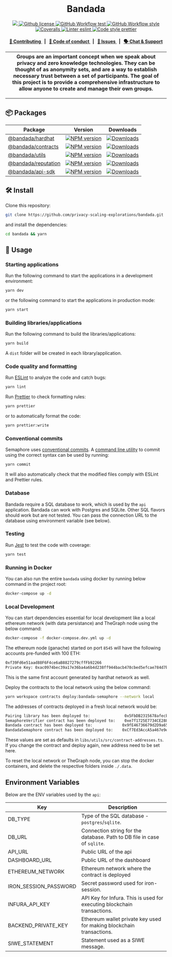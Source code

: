 <p align="center">
    <h1 align="center">
      Bandada
    </h1>
</p>

<p align="center">
    <a href="https://github.com/privacy-scaling-explorations" target="_blank">
        <img src="https://img.shields.io/badge/project-Bandada-blue.svg?style=flat-square">
    </a>
    <a href="https://github.com/privacy-scaling-explorations/bandada/blob/main/LICENSE">
        <img alt="Github license" src="https://img.shields.io/github/license/privacy-scaling-explorations/bandada.svg?style=flat-square">
    </a>
    <a href="https://github.com/privacy-scaling-explorations/bandada/actions?query=workflow%3Atest">
        <img alt="GitHub Workflow test" src="https://img.shields.io/github/actions/workflow/status/privacy-scaling-explorations/bandada/test.yml?branch=main&label=test&style=flat-square&logo=github">
    </a>
    <a href="https://github.com/privacy-scaling-explorations/bandada/actions?query=workflow%3Astyle">
        <img alt="GitHub Workflow style" src="https://img.shields.io/github/actions/workflow/status/privacy-scaling-explorations/bandada/style.yml?branch=main&label=style&style=flat-square&logo=github">
    </a>
    <a href="https://coveralls.io/github/privacy-scaling-explorations/bandada">
        <img alt="Coveralls" src="https://img.shields.io/coveralls/github/privacy-scaling-explorations/bandada?label=coverage (ts)&style=flat-square&logo=coveralls">
    </a>
    <a href="https://eslint.org/">
        <img alt="Linter eslint" src="https://img.shields.io/badge/linter-eslint-8080f2?style=flat-square&logo=eslint">
    </a>
    <a href="https://prettier.io/">
        <img alt="Code style prettier" src="https://img.shields.io/badge/code%20style-prettier-f8bc45?style=flat-square&logo=prettier">
    </a>

</p>

<div align="center">
    <h4>
        <a href="/CONTRIBUTING.md">
            👥 Contributing
        </a>
        <span>&nbsp;&nbsp;|&nbsp;&nbsp;</span>
        <a href="/CODE_OF_CONDUCT.md">
            🤝 Code of conduct
        </a>
        <span>&nbsp;&nbsp;|&nbsp;&nbsp;</span>
        <a href="https://github.com/privacy-scaling-explorations/bandada/contribute">
            🔎 Issues
        </a>
        <span>&nbsp;&nbsp;|&nbsp;&nbsp;</span>
        <a href="https://discord.gg/sF5CT5rzrR">
            🗣️ Chat &amp; Support
        </a>
    </h4>
</div>

| Groups are an important concept when we speak about privacy and zero knowledge technologies. They can be thought of as anonymity sets, and are a way to establish necessary trust between a set of participants. The goal of this project is to provide a comprehensive infrastructure to allow anyone to create and manage their own groups. |
| --------------------------------------------------------------------------------------------------------------------------------------------------------------------------------------------------------------------------------------------------------------------------------------------------------------------------------------------- |

---

## 📦 Packages

<table>
    <th>Package</th>
    <th>Version</th>
    <th>Downloads</th>
    <tbody>
        <tr>
            <td>
                <a href="/libs/hardhat">
                    @bandada/hardhat
                </a>
            </td>
            <td>
                <!-- NPM version -->
                <a href="https://npmjs.org/package/@bandada/hardhat">
                    <img src="https://img.shields.io/npm/v/@bandada/hardhat.svg?style=flat-square" alt="NPM version" />
                </a>
            </td>
            <td>
                <!-- Downloads -->
                <a href="https://npmjs.org/package/@bandada/hardhat">
                    <img src="https://img.shields.io/npm/dm/@bandada/hardhat.svg?style=flat-square" alt="Downloads" />
                </a>
            </td>
        </tr>
        <tr>
            <td>
                <a href="/apps/contracts/contracts">
                    @bandada/contracts
                </a>
            </td>
            <td>
                <!-- NPM version -->
                <a href="https://npmjs.org/package/@bandada/contracts">
                    <img src="https://img.shields.io/npm/v/@bandada/contracts.svg?style=flat-square" alt="NPM version" />
                </a>
            </td>
            <td>
                <!-- Downloads -->
                <a href="https://npmjs.org/package/@bandada/contracts">
                    <img src="https://img.shields.io/npm/dm/@bandada/contracts.svg?style=flat-square" alt="Downloads" />
                </a>
            </td>
        </tr>
        <tr>
            <td>
                <a href="/libs/utils">
                    @bandada/utils
                </a>
            </td>
            <td>
                <!-- NPM version -->
                <a href="https://npmjs.org/package/@bandada/utils">
                    <img src="https://img.shields.io/npm/v/@bandada/utils.svg?style=flat-square" alt="NPM version" />
                </a>
            </td>
            <td>
                <!-- Downloads -->
                <a href="https://npmjs.org/package/@bandada/utils">
                    <img src="https://img.shields.io/npm/dm/@bandada/utils.svg?style=flat-square" alt="Downloads" />
                </a>
            </td>
        </tr>
        <tr>
            <td>
                <a href="/libs/reputation">
                    @bandada/reputation
                </a>
            </td>
            <td>
                <!-- NPM version -->
                <a href="https://npmjs.org/package/@bandada/reputation">
                    <img src="https://img.shields.io/npm/v/@bandada/reputation.svg?style=flat-square" alt="NPM version" />
                </a>
            </td>
            <td>
                <!-- Downloads -->
                <a href="https://npmjs.org/package/@bandada/reputation">
                    <img src="https://img.shields.io/npm/dm/@bandada/reputation.svg?style=flat-square" alt="Downloads" />
                </a>
            </td>
        </tr>
        <tr>
            <td>
                <a href="/libs/api-sdk">
                    @bandada/api-sdk
                </a>
            </td>
            <td>
                <!-- NPM version -->
                <a href="https://npmjs.org/package/@bandada/api-sdk">
                    <img src="https://img.shields.io/npm/v/@bandada/api-sdk.svg?style=flat-square" alt="NPM version" />
                </a>
            </td>
            <td>
                <!-- Downloads -->
                <a href="https://npmjs.org/package/@bandada/api-sdk">
                    <img src="https://img.shields.io/npm/dm/@bandada/api-sdk.svg?style=flat-square" alt="Downloads" />
                </a>
            </td>
        </tr>
    <tbody>
</table>

## 🛠 Install

Clone this repository:

```bash
git clone https://github.com/privacy-scaling-explorations/bandada.git
```

and install the dependencies:

```bash
cd bandada && yarn
```

## 📜 Usage

### Starting applications

Run the following command to start the applications in a development environment:

```bash
yarn dev
```

or the following command to start the applications in production mode:

```bash
yarn start
```

### Building libraries/applications

Run the following command to build the libraries/applications:

```bash
yarn build
```

A `dist` folder will be created in each library/application.

### Code quality and formatting

Run [ESLint](https://eslint.org/) to analyze the code and catch bugs:

```bash
yarn lint
```

Run [Prettier](https://prettier.io/) to check formatting rules:

```bash
yarn prettier
```

or to automatically format the code:

```bash
yarn prettier:write
```

### Conventional commits

Semaphore uses [conventional commits](https://www.conventionalcommits.org/en/v1.0.0/). A [command line utility](https://github.com/commitizen/cz-cli) to commit using the correct syntax can be used by running:

```bash
yarn commit
```

It will also automatically check that the modified files comply with ESLint and Prettier rules.

### Database

Bandada require a SQL database to work, which is used by the `api` application.
Bandada can work with Postgres and SQLite. Other SQL flavors should work but are not tested.
You can pass the connection URL to the database using environment variable (see below).

### Testing

Run [Jest](https://jestjs.io/) to test the code with coverage:

```bash
yarn test
```

### Running in Docker

You can also run the entire `bandada` using docker by running below command in the project root:

```sh
docker-compose up -d
```

### Local Development

You can start dependencies essential for local development like a local ethereum network (with data persistance) and TheGraph node using the below command:

```sh
docker-compose -f docker-compose.dev.yml up -d
```

The ethereum node (ganache) started on port `8545` will have the following accounts pre-funded with 100 ETH:

```sh
0xf39Fd6e51aad88F6F4ce6aB8827279cffFb92266
Private Key: 0xac0974bec39a17e36ba4a6b4d238ff944bacb478cbed5efcae784d7bf4f2ff80
```

This is the same first account generated by hardhat network as well.

Deploy the contracts to the local network using the below command:

```sh
yarn workspace contracts deploy:bandada-semaphore --network local
```

The addresses of contracts deployed in a fresh local network would be:

```sh
Pairing library has been deployed to:               0x5FbDB2315678afecb367f032d93F642f64180aa3
SemaphoreVerifier contract has been deployed to:    0xe7f1725E7734CE288F8367e1Bb143E90bb3F0512
Bandada contract has been deployed to:             0x9fE46736679d2D9a65F0992F2272dE9f3c7fa6e0
BandadaSemaphore contract has been deployed to:    0xCf7Ed3AccA5a467e9e704C703E8D87F634fB0Fc9
```

These values are set as defaults in `libs/utils/src/contract-addresses.ts`. If you change the contract and deploy again, new address need to be set here.

To reset the local network or TheGraph node, you can stop the docker containers, and delete the respective folders inside `./.data`.

## Environment Variables

Below are the ENV variables used by the `api`:

| Key                   | Description                                                              |
| --------------------- | ------------------------------------------------------------------------ |
| DB_TYPE               | Type of the SQL database - `postgres`/`sqlite`.                          |
| DB_URL                | Connection string for the database. Path to DB file in case of `sqlite`. |
| API_URL               | Public URL of the api                                                    |
| DASHBOARD_URL         | Public URL of the dashboard                                              |
| ETHEREUM_NETWORK      | Ethereum network where the contract is deployed                          |
| IRON_SESSION_PASSWORD | Secret password used for iron-session.                                   |
| INFURA_API_KEY        | API Key for Infura. This is used for executing blockchain transactions.  |
| BACKEND_PRIVATE_KEY   | Ethereum wallet private key used for making blockchain transactions.     |
| SIWE_STATEMENT        | Statement used as a SIWE message.                                        |
